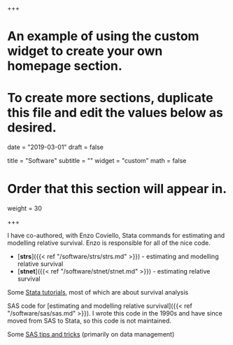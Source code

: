 +++
# An example of using the custom widget to create your own homepage section.
# To create more sections, duplicate this file and edit the values below as desired.

date = "2019-03-01"
draft = false

title = "Software"
subtitle = ""
widget = "custom"
math = false
# Order that this section will appear in.
weight = 30

+++

I have co-authored, with Enzo Coviello, Stata commands for estimating and modelling relative survival. Enzo is responsible for all of the nice code.

- [**strs**]({{< ref "/software/strs/strs.md" >}}) - estimating and modelling relative survival
- [**stnet**]({{< ref "/software/stnet/stnet.md" >}}) - estimating relative survival

Some [Stata tutorials](/software/stata/), most of which are about survival analysis

SAS code for [estimating and modelling relative survival]({{< ref "/software/sas/sas.md" >}}). I wrote this code in the 1990s and have since moved from SAS to Stata, so this code is not maintained.

Some [SAS tips and tricks](/sastips/) (primarily on data management)
